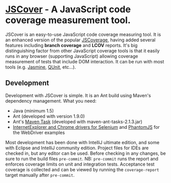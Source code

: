 [JSCover](http://tntim96.github.com/JSCover) - A JavaScript code coverage measurement tool.
================================

JSCover is an easy-to-use JavaScript code coverage measuring tool. It is an enhanced version of the popular
[JSCoverage](http://siliconforks.com/jscoverage/), having added several features including **branch coverage** and
**LCOV** reports.
It's big distinguishing factor from other JavaScript coverage tools is that it easily runs
in any browser (supporting JavaScript) allowing coverage measurement of tests that include DOM interaction.
It can be run with most tools (e.g.
[Jasmine](http://pivotal.github.com/jasmine/),
[QUnit](http://qunitjs.com/), etc...).

Development
-----------
Development with JSCover is simple. It is an Ant build using Maven's dependency management.
What you need:
* Java (minimum 1.5)
* Ant (developed with version 1.9.0)
* Ant's [Maven Task](http://maven.apache.org/ant-tasks/index.html) (developed with maven-ant-tasks-2.1.3.jar)
* [InternetExplorer and Chrome drivers for Selenium](http://code.google.com/p/selenium/downloads/list) and [PhantomJS](http://phantomjs.org/) for the WebDriver examples

Most development has been done with IntelliJ ultimate edition, and some with Eclipse and IntelliJ community edition.
Project files for IDEs are checked in, but any editor can be used.
Before checking in any changes, be sure to run the build files `pre-commit`.
NB: `pre-commit` runs the report and enforces coverage limits on unit and integration tests.
Acceptance test coverage is collected and can be viewed by running the `coverage-report`
target manually after `pre-commit`.